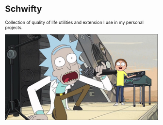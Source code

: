 # Schwifty

Collection of quality of life utilities and extension I use in my personal projects. 

![Time to get Schwifty!](banner.jpg)

